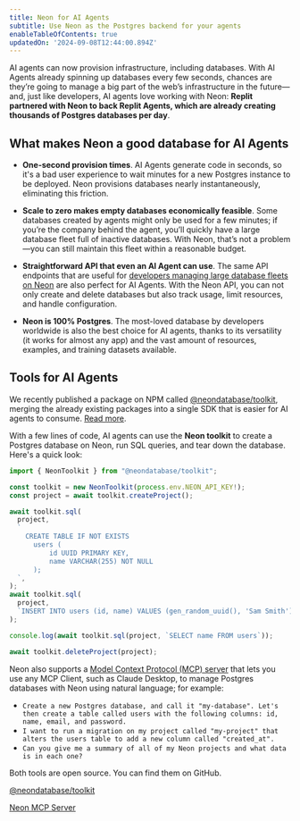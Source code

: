 ```yaml
---
title: Neon for AI Agents
subtitle: Use Neon as the Postgres backend for your agents
enableTableOfContents: true
updatedOn: '2024-09-08T12:44:00.894Z'
---
```


AI agents can now provision infrastructure, including databases. With AI Agents already spinning up databases every few seconds, chances are they’re going to manage a big part of the web’s infrastructure in the future—and, just like developers, AI agents love working with Neon: **Replit partnered with Neon to back Replit Agents, which are already creating thousands of Postgres databases per day**.

## What makes Neon a good database for AI Agents

- **One-second provision times**. AI Agents generate code in seconds, so it's a bad user experience to wait minutes for a new Postgres instance to be deployed. Neon provisions databases nearly instantaneously, eliminating this friction.

- **Scale to zero makes empty databases economically feasible**. Some databases created by agents might only be used for a few minutes; if you’re the company behind the agent, you’ll quickly have a large database fleet full of inactive databases. With Neon, that’s not a problem—you can still maintain this fleet within a reasonable budget.

- **Straightforward API that even an AI Agent can use**. The same API endpoints that are useful for [developers managing large database fleets on Neon](/blog/how-retool-uses-retool-and-the-neon-api-to-manage-300k-postgres-databases) are also perfect for AI Agents. With the Neon API, you can not only create and delete databases but also track usage, limit resources, and handle configuration.

- **Neon is 100% Postgres**. The most-loved database by developers worldwide is also the best choice for AI agents, thanks to its versatility (it works for almost any app) and the vast amount of resources, examples, and training datasets available.

## Tools for AI Agents

We recently published a package on NPM called <a href="https://github.com/neondatabase/toolkit" target="_blank" rel="noopener noreferrer">@neondatabase/toolkit</a>, merging the already existing packages into a single SDK that is easier for AI agents to consume. <a href="/blog/why-neondatabase-toolkit">Read more</a>.

With a few lines of code, AI agents can use the **Neon toolkit** to create a Postgres database on Neon, run SQL queries, and tear down the database. Here's a quick look:

```javascript
import { NeonToolkit } from "@neondatabase/toolkit";

const toolkit = new NeonToolkit(process.env.NEON_API_KEY!);
const project = await toolkit.createProject();

await toolkit.sql(
  project,
  `
    CREATE TABLE IF NOT EXISTS
      users (
          id UUID PRIMARY KEY,
          name VARCHAR(255) NOT NULL
      );
  `,
);
await toolkit.sql(
  project,
  `INSERT INTO users (id, name) VALUES (gen_random_uuid(), 'Sam Smith')`,
);

console.log(await toolkit.sql(project, `SELECT name FROM users`));

await toolkit.deleteProject(project);
```

Neon also supports a [Model Context Protocol (MCP) server](https://github.com/neondatabase/mcp-server-neon) that lets you use any MCP Client, such as Claude Desktop, to manage Postgres databases with Neon using natural language; for example:

- `Create a new Postgres database, and call it "my-database". Let's then create a table called users with the following columns: id, name, email, and password.`
- `I want to run a migration on my project called "my-project" that alters the users table to add a new column called "created_at".`
- `Can you give me a summary of all of my Neon projects and what data is in each one?`

Both tools are open source. You can find them on GitHub.

<DetailIconCards>

<a href="https://github.com/neondatabase/toolkit" description="A terse client that lets you spin up a Postgres database in seconds and run SQL queries" icon="github">@neondatabase/toolkit</a>

<a href="https://github.com/neondatabase/mcp-server-neon" description="A Model Context Protocol (MCP) server for Neon that lets MCP Clients interact with Neon’s API using natural language" icon="github">Neon MCP Server</a>

</DetailIconCards>
